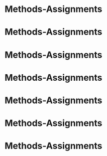 # Methods-Assignments
# Methods-Assignments
# Methods-Assignments
# Methods-Assignments
# Methods-Assignments
# Methods-Assignments
# Methods-Assignments
